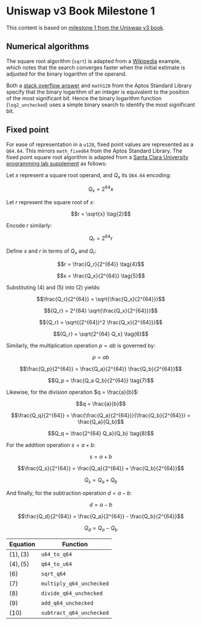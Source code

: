 # Uniswap v3 Book Milestone 1

This content is based on [milestone 1 from the Uniswap v3 book].

## Numerical algorithms

The square root algorithm (`sqrt`) is adapted from a [Wikipedia] example, which
notes that the search converges faster when the initial estimate is adjusted for
the binary logarithm of the operand.

Both a [stack overflow answer] and `math128` from the Aptos Standard Library
specify that the binary logarithm of an integer is equivalent to the position of
the most significant bit. Hence the binary logarithm function (`log2_unchecked`)
uses a simple binary search to identify the most significant bit.

## Fixed point

For ease of representation in a `u128`, fixed point values are represented as a
`Q64.64`. This mirrors `math_fixed64` from the Aptos Standard Library. The fixed
point square root algorithm is adapted from a
[Santa Clara University programming lab supplement] as follows:

Let $x$ represent a square root operand, and $Q_x$ its `Q64.64` encoding:

```math
Q_x = 2^{64} x \tag{1}
```

Let $r$ represent the square root of $x$:

```math
r = \sqrt{x} \tag{2}
```

Encode $r$ similarly:

```math
Q_r = 2^{64} r \tag{3}
```

Define $x$ and $r$ in terms of $Q_x$ and $Q_r$:

```math
r = \frac{Q_r}{2^{64}} \tag{4}
```

```math
x = \frac{Q_x}{2^{64}} \tag{5}
```

Substituting $(4)$ and $(5)$ into $(2)$ yields:

```math
\frac{Q_r}{2^{64}} = \sqrt{\frac{Q_x}{2^{64}}}
```

```math
{Q_r} = 2^{64} \sqrt{\frac{Q_x}{2^{64}}}
```

```math
{Q_r} = \sqrt{(2^{64})^2 \frac{Q_x}{2^{64}}}
```

```math
{Q_r} = \sqrt{2^{64} Q_x} \tag{6}
```

Similarly, the multiplication operation $p = ab$ is governed by:

```math
p = ab
```

```math
\frac{Q_p}{2^{64}} = \frac{Q_a}{2^{64}} \frac{Q_b}{2^{64}}
```

```math
Q_p = \frac{Q_a Q_b}{2^{64}} \tag{7}
```

Likewise, for the division operation $q = \frac{a}{b}$:

```math
q = \frac{a}{b}
```

```math
\frac{Q_q}{2^{64}} = \frac{\frac{Q_a}{2^{64}}}{\frac{Q_b}{2^{64}}} =
\frac{Q_a}{Q_b}
```

```math
Q_q = \frac{2^{64} Q_a}{Q_b} \tag{8}
```

For the addition operation $s = a + b$:

```math
s = a + b
```

```math
\frac{Q_s}{2^{64}} = \frac{Q_a}{2^{64}} + \frac{Q_b}{2^{64}}
```

```math
Q_s = Q_a + Q_b \tag{9}
```

And finally, for the subtraction operation $d = a - b$:

```math
d = a - b
```

```math
\frac{Q_d}{2^{64}} = \frac{Q_a}{2^{64}} - \frac{Q_b}{2^{64}}
```

```math
Q_d = Q_a - Q_b \tag{10}
```

| Equation   | Function     |
| ---------- | ------------ |
| $(1), (3)$ | `u64_to_q64` |
| $(4), (5)$ | `q64_to_u64` |
| $(6)$      | `sqrt_q64`   |
| $(7)$      | `multiply_q64_unchecked` |
| $(8)$      | `divide_q64_unchecked` |
| $(9)$      | `add_q64_unchecked` |
| $(10)$      | `subtract_q64_unchecked` |


[milestone 1 from the uniswap v3 book]: https://uniswapv3book.com/milestone_1/introduction.html
[santa clara university programming lab supplement]: https://www.cse.scu.edu/~dlewis/book3/labs/Lab11E.pdf
[stack overflow answer]: https://stackoverflow.com/a/994709
[wikipedia]: https://en.wikipedia.org/wiki/Integer_square_root#Example_implementation_in_C
